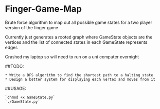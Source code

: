 # Finger-Game-Map

Brute force algorithm to map out all possible game states for a two player version of the finger game

Currently just generates a rooted graph where GameState objects are the vertices
and the list of connected states in each GameState represents edges

Crashed my laptop so will need to run on a uni computer overnight

##TODO:

    * Write a DFS algorithm to find the shortest path to a halting state
    * Design a better system for displaying each vertex and moves from it

##USAGE:

    `chmod +x GameState.py`
    `./GameState.py`


